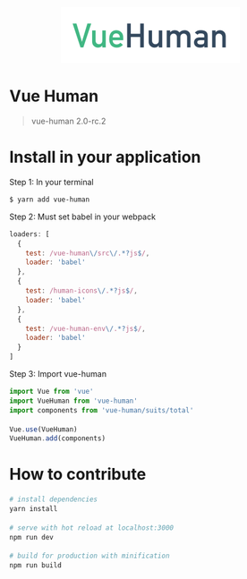 <p align="center"><img width="320" src="docs/vue-human.jpg"></p>

# Vue Human

> vue-human 2.0-rc.2

# Install in your application

Step 1: In your terminal

``` bash
$ yarn add vue-human
```

Step 2: Must set babel in your webpack

``` javascript
loaders: [
  {
    test: /vue-human\/src\/.*?js$/,
    loader: 'babel'
  },
  {
    test: /human-icons\/.*?js$/,
    loader: 'babel'
  },
  {
    test: /vue-human-env\/.*?js$/,
    loader: 'babel'
  }
]
```

Step 3: Import vue-human

``` javascript
import Vue from 'vue'
import VueHuman from 'vue-human'
import components from 'vue-human/suits/total'

Vue.use(VueHuman)
VueHuman.add(components)
```

# How to contribute

``` bash
# install dependencies
yarn install

# serve with hot reload at localhost:3000
npm run dev

# build for production with minification
npm run build
```
